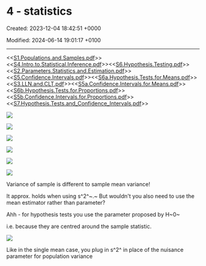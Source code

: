 # 4 - statistics

Created: 2023-12-04 18:42:51 +0000

Modified: 2024-06-14 19:01:17 +0100

---

<<[S1.Populations.and.Samples.pdf](../../media/S1.Populations.and.Samples.pdf)>><<[S4.Intro.to.Statistical.Inference.pdf](../../media/S4.Intro.to.Statistical.Inference.pdf)>><<[S6.Hypothesis.Testing.pdf](../../media/S6.Hypothesis.Testing.pdf)>><<[S2.Parameters.Statistics.and.Estimation.pdf](../../media/S2.Parameters.Statistics.and.Estimation.pdf)>><<[S5.Confidence.Intervals.pdf](../../media/S5.Confidence.Intervals.pdf)>><<[S6a.Hypothesis.Tests.for.Means.pdf](../../media/S6a.Hypothesis.Tests.for.Means.pdf)>><<[S3.LLN.and.CLT.pdf](../../media/S3.LLN.and.CLT.pdf)>><<[S5a.Confidence.Intervals.for.Means.pdf](../../media/S5a.Confidence.Intervals.for.Means.pdf)>><<[S6b.Hypothesis.Tests.for.Proportions.pdf](../../media/S6b.Hypothesis.Tests.for.Proportions.pdf)>><<[S5b.Confidence.Intervals.for.Proportions.pdf](../../media/S5b.Confidence.Intervals.for.Proportions.pdf)>><<[S7.Hypothesis.Tests.and_Confidence_Intervals.pdf](../../media/S7.Hypothesis.Tests.and_Confidence_Intervals.pdf)>>

![](../../media/Year-1-Prob-and-stats-4---statistics-image1.jpeg)



![](../../media/Year-1-Prob-and-stats-4---statistics-image2.jpeg)



![](../../media/Year-1-Prob-and-stats-4---statistics-image3.jpeg)



![](../../media/Year-1-Prob-and-stats-4---statistics-image4.jpeg)



![](../../media/Year-1-Prob-and-stats-4---statistics-image5.jpeg)



![](../../media/Year-1-Prob-and-stats-4---statistics-image6.jpeg)



Variance of sample is different to sample mean variance!



It approx. holds when using s^2^~.~ But wouldn't you also need to use the mean estimator rather than parameter?



Ahh - for hypothesis tests you use the parameter proposed by H~0~



i.e. because they are centred around the sample statistic.



![](../../media/Year-1-Prob-and-stats-4---statistics-image7.png)



Like in the single mean case, you plug in s^2^ in place of the nuisance parameter for population variance







